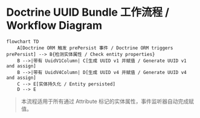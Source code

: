 # Doctrine UUID Bundle 工作流程 / Workflow Diagram

```mermaid
flowchart TD
    A[Doctrine ORM 触发 prePersist 事件 / Doctrine ORM triggers prePersist] --> B{检测实体属性 / Check entity properties}
    B -->|带有 UuidV1Column| C[生成 UUID v1 并赋值 / Generate UUID v1 and assign]
    B -->|带有 UuidV4Column| D[生成 UUID v4 并赋值 / Generate UUID v4 and assign]
    C --> E[实体持久化 / Entity persisted]
    D --> E
```

> 本流程适用于所有通过 Attribute 标记的实体属性，事件监听器自动完成赋值。
